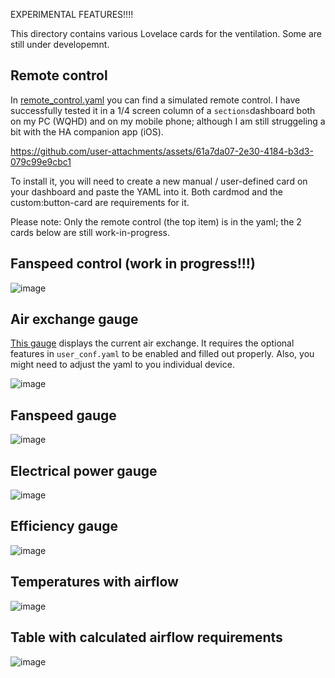 
EXPERIMENTAL FEATURES!!!!


This directory contains various Lovelace cards for the ventilation. Some are still under developemnt.

## Remote control

In [remote_control.yaml](./remote_control.yaml) you can find a simulated remote control. I have successfully tested it in a 1/4 screen column of a `sections`dashboard both on my PC (WQHD) and on my mobile phone; although I am still struggeling a bit with the HA companion app (iOS).

https://github.com/user-attachments/assets/61a7da07-2e30-4184-b3d3-079c99e9cbc1

To install it, you will need to create a new manual / user-defined card on your dashboard and paste the YAML into it. Both cardmod and the custom:button-card are requirements for it.

Please note: Only the remote control (the top item) is in the yaml; the 2 cards below are still work-in-progress.

## Fanspeed control (work in progress!!!)

![image](https://github.com/user-attachments/assets/13dda314-775c-4e32-934c-2b3ac26ab0c6)

## Air exchange gauge

[This gauge](gauge_air_exchange.yaml) displays the current air exchange. It requires the optional features in `user_conf.yaml` to be enabled and filled out properly. Also, you might need to adjust the yaml to you individual device.

![image](https://github.com/user-attachments/assets/f110379d-4c1f-4d32-a07b-e31d3fc4ac4f)

## Fanspeed gauge

![image](https://github.com/user-attachments/assets/93cf19d1-6151-4809-b7d9-d2f59b6d3e4a)

## Electrical power gauge

![image](https://github.com/user-attachments/assets/c4cde6cc-f039-4408-a653-ac4bca79c1af)

## Efficiency gauge

![image](https://github.com/user-attachments/assets/622e1104-7b20-4011-871f-ada109c4a7e8)

## Temperatures with airflow

![image](https://github.com/user-attachments/assets/b8dbbcfe-0a4d-404e-a590-d21288d64d3c)

## Table with calculated airflow requirements

![image](https://github.com/user-attachments/assets/1415aed6-fd67-46be-840b-1f51dede7a24)


